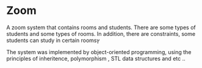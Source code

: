 # Zoom

A zoom system that contains rooms and students. 
There are some types of students and some types of rooms.
In addition, there are constraints, some students can study in certain roomsץ

The system was implemented by object-oriented programming, using the principles of inheritence, polymorphism
, STL data structures and etc ..
